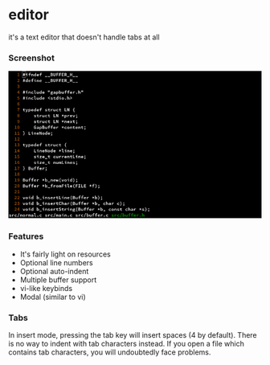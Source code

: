 editor
======

it's a text editor that doesn't handle tabs at all


### Screenshot

![screenshot of the editor running in gnome-terminal](/screenshot.png?raw=true "Running in gnome-terminal")

### Features

 - It's fairly light on resources
 - Optional line numbers
 - Optional auto-indent
 - Multiple buffer support
 - vi-like keybinds
 - Modal (similar to vi)
 
### Tabs
 
In insert mode, pressing the tab key will insert spaces (4 by default).
There is no way to indent with tab characters instead.
If you open a file which contains tab characters, you will undoubtedly face problems.
